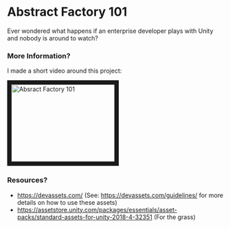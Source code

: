 # Abstract Factory 101

Ever wondered what happens if an enterprise developer plays with Unity and nobody is around to watch?

### More Information?

I made a short video around this project:

<a href="http://www.youtube.com/watch?feature=player_embedded&v=vj_3b9JXaZE" target="_blank"><img src="http://img.youtube.com/vi/vj_3b9JXaZE/0.jpg" alt="Absract Factory 101" width="240" height="180" border="10" /></a>

### Resources?

* https://devassets.com/ (See: https://devassets.com/guidelines/ for more details on how to use these assets)
* https://assetstore.unity.com/packages/essentials/asset-packs/standard-assets-for-unity-2018-4-32351 (For the grass)
